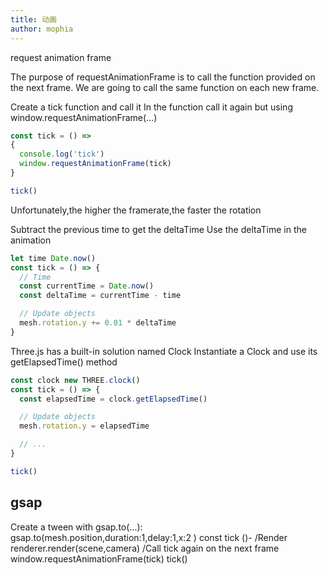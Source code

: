 ```yaml
---
title: 动画
author: mophia
---
```


request animation frame

The purpose of requestAnimationFrame is to call the function provided on the next frame.
We are going to call the same function on each new frame.

Create a tick function and call it
In the function call it again but using window.requestAnimationFrame(...)

```js
const tick = () =>
{
  console.log('tick')
  window.requestAnimationFrame(tick)
}

tick()
```

Unfortunately,the higher the framerate,the faster the rotation

Subtract the previous time to get the deltaTime
Use the deltaTime in the animation

```js
let time Date.now()
const tick = () => {
  // Time
  const currentTime = Date.now()
  const deltaTime = currentTime - time

  // Update objects
  mesh.rotation.y += 0.01 * deltaTime
}
```

Three.js has a built-in solution named Clock
Instantiate a Clock and use its getElapsedTime() method

```js
const clock new THREE.clock()
const tick = () => {
  const elapsedTime = clock.getElapsedTime()

  // Update objects
  mesh.rotation.y = elapsedTime

  // ...
}

tick()

```

## gsap

Create a tween with gsap.to(...):
gsap.to(mesh.position,duration:1,delay:1,x:2 )
const tick ()-
/Render
renderer.render(scene,camera)
/Call tick again on the next frame
window.requestAnimationFrame(tick)
tick()
